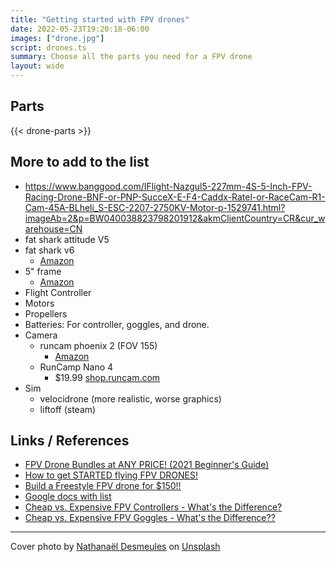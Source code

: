 ```yaml
---
title: "Getting started with FPV drones"
date: 2022-05-23T19:20:18-06:00
images: ["drone.jpg"]
script: drones.ts
summary: Choose all the parts you need for a FPV drone
layout: wide
---
```


## Parts

{{< drone-parts >}}

## More to add to the list

- https://www.banggood.com/IFlight-Nazgul5-227mm-4S-5-Inch-FPV-Racing-Drone-BNF-or-PNP-SucceX-E-F4-Caddx-Ratel-or-RaceCam-R1-Cam-45A-BLheli_S-ESC-2207-2750KV-Motor-p-1529741.html?imageAb=2&p=BW040038823798201912&akmClientCountry=CR&cur_warehouse=CN
- fat shark attitude V5
- fat shark v6
  - [Amazon](https://smile.amazon.com/Fat-Shark-Attitude-Modular-Compatible/dp/B08NFLH4PW/ref=sr_1_1?crid=28BBGVJQ8WCCO&keywords=fatshark+attitude+v5&qid=1653000591&sprefix=fatshark+attitude+v5%2Caps%2C137&sr=8-1)
- 5" frame
  - [Amazon](https://smile.amazon.com/gp/product/B071HL5V3H/ref=ox_sc_act_title_3?smid=A1EGCWMH51R7JD&psc=1)
- Flight Controller
- Motors
- Propellers
- Batteries: For controller, goggles, and drone.
- Camera
  - runcam phoenix 2 (FOV 155)
    - [Amazon](https://smile.amazon.com/RunCam-Phoenix-Camera-1000TVL-Freestyle/dp/B084FSDY5D/ref=pd_bxgy_img_sccl_1/144-7630374-5185317?pd_rd_w=yOKjZ&pf_rd_p=6b3eefea-7b16-43e9-bc45-2e332cbf99da&pf_rd_r=8P3D3NETRPHW74WH5B17&pd_rd_r=619067fe-c0be-4fc1-8a01-e9f2dd442294&pd_rd_wg=tyetA&pd_rd_i=B084FSDY5D&th=1)
  - RunCamp Nano 4
    - $19.99 [shop.runcam.com](https://shop.runcam.com/runcam-nano-4-ntsc-only/)
- Sim
  - velocidrone (more realistic, worse graphics)
  - liftoff (steam)

## Links / References

- [FPV Drone Bundles at ANY PRICE! (2021 Beginner's Guide)](https://www.youtube.com/watch?v=DZcWSK4vozQ)
- [How to get STARTED flying FPV DRONES!](https://www.youtube.com/watch?v=ZDNZ5r6qL3w)
- [Build a Freestyle FPV drone for $150!!](https://www.youtube.com/watch?v=5_NMqSIzx-g)
- [Google docs with list](https://docs.google.com/document/d/103-LL23Q7dsYnBqXI7vU2rbEiK3yPWi-Hp8HxSWM1xI/edit)
- [Cheap vs. Expensive FPV Controllers - What's the Difference?](https://www.youtube.com/watch?v=SrN6ps4NM10)
- [Cheap vs. Expensive FPV Goggles - What's the Difference??](https://www.youtube.com/watch?v=oOEbygcWk-w)

---

Cover photo by <a href="https://unsplash.com/@nathanael240606?utm_source=unsplash&utm_medium=referral&utm_content=creditCopyText">Nathanaël Desmeules</a> on <a href="https://unsplash.com/s/photos/fpv-drone?utm_source=unsplash&utm_medium=referral&utm_content=creditCopyText">Unsplash</a>
